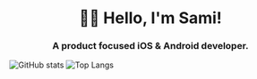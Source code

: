 <h1 align="center">👋🏽 Hello, I'm Sami!</h1>
<h3 align="center">A product focused iOS & Android developer.</h3>

![GitHub stats](https://github-readme-stats.vercel.app/api?username=seljabali&show_icons=true&theme=tokyonight)
![Top Langs](https://github-readme-stats.vercel.app/api/top-langs/?username=seljabali&layout=compact&hide=html,makefile,shell,python,c,R,C++,php,hack&theme=tokyonight&count_private=true&exclude_repo=school_code,oldschool-visual-basic-6,comic-avatar-php-fb)
